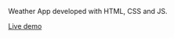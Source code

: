 Weather App developed with HTML, CSS and JS. 

<a href="https://fernandoambri.github.io/weather-app/">Live demo</a>
